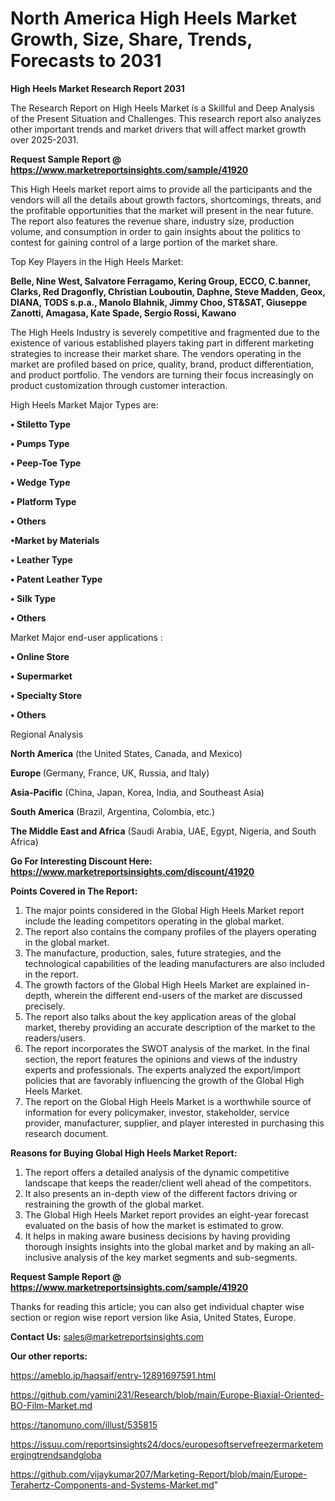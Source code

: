 # North America High Heels Market Growth, Size, Share, Trends, Forecasts to 2031

<strong>High Heels Market Research Report 2031</strong>

The Research Report on High Heels Market is a Skillful and Deep Analysis of the Present Situation and Challenges. This research report also analyzes other important trends and market drivers that will affect market growth over 2025-2031.

<strong>Request Sample Report @ <a href=https://www.marketreportsinsights.com/sample/41920>https://www.marketreportsinsights.com/sample/41920</a></strong>

This High Heels market report aims to provide all the participants and the vendors will all the details about growth factors, shortcomings, threats, and the profitable opportunities that the market will present in the near future. The report also features the revenue share, industry size, production volume, and consumption in order to gain insights about the politics to contest for gaining control of a large portion of the market share.

Top Key Players in the High Heels Market:

<strong>Belle, Nine West, Salvatore Ferragamo, Kering Group, ECCO, C.banner, Clarks, Red Dragonfly, Christian Louboutin, Daphne, Steve Madden, Geox, DIANA, TODS s.p.a., Manolo Blahnik, Jimmy Choo, ST&SAT, Giuseppe Zanotti, Amagasa, Kate Spade, Sergio Rossi, Kawano</strong>

The High Heels Industry is severely competitive and fragmented due to the existence of various established players taking part in different marketing strategies to increase their market share. The vendors operating in the market are profiled based on price, quality, brand, product differentiation, and product portfolio. The vendors are turning their focus increasingly on product customization through customer interaction.

High Heels Market Major Types are:

<strong>•  Stiletto Type

•  Pumps Type

•  Peep-Toe Type

•  Wedge Type

•  Platform Type

•  Others

•Market by Materials

•  Leather Type

•  Patent Leather Type

•  Silk Type

•  Others</strong>

Market Major end-user applications :

<strong>•  Online Store

•  Supermarket

•  Specialty Store

•  Others</strong>

Regional Analysis

</u><strong><b>North America</b></strong> (the United States, Canada, and Mexico)

<strong><b>Europe </b></strong>(Germany, France, UK, Russia, and Italy)

<strong><b>Asia-Pacific</b></strong> (China, Japan, Korea, India, and Southeast Asia)

<strong><b>South America</b></strong> (Brazil, Argentina, Colombia, etc.)

<strong><b>The Middle East and Africa</b></strong> (Saudi Arabia, UAE, Egypt, Nigeria, and South Africa)

<strong>Go For Interesting Discount Here: <a href=https://www.marketreportsinsights.com/discount/41920>https://www.marketreportsinsights.com/discount/41920</a></strong>

<strong>Points Covered in The Report:</strong>
<ol>
  <li>The major points considered in the Global High Heels Market report include the leading competitors operating in the global market.</li>
  <li>The report also contains the company profiles of the players operating in the global market.</li>
  <li>The manufacture, production, sales, future strategies, and the technological capabilities of the leading manufacturers are also included in the report.</li>
  <li>The growth factors of the Global High Heels Market are explained in-depth, wherein the different end-users of the market are discussed precisely.</li>
  <li>The report also talks about the key application areas of the global market, thereby providing an accurate description of the market to the readers/users.</li>
  <li>The report incorporates the SWOT analysis of the market. In the final section, the report features the opinions and views of the industry experts and professionals. The experts analyzed the export/import policies that are favorably influencing the growth of the Global High Heels Market.</li>
  <li>The report on the Global High Heels Market is a worthwhile source of information for every policymaker, investor, stakeholder, service provider, manufacturer, supplier, and player interested in purchasing this research document.</li>
</ol>
<strong>Reasons for Buying Global High Heels Market Report:</strong>

<ol>
  <li>The report offers a detailed analysis of the dynamic competitive landscape that keeps the reader/client well ahead of the competitors.</li>
  <li>It also presents an in-depth view of the different factors driving or restraining the growth of the global market.</li>
  <li>The Global High Heels Market report provides an eight-year forecast evaluated on the basis of how the market is estimated to grow.</li>
  <li>It helps in making aware business decisions by having providing thorough insights insights into the global market and by making an all-inclusive analysis of the key market segments and sub-segments.</li>
</ol>
<strong>Request Sample Report @ <a href=https://www.marketreportsinsights.com/sample/41920>https://www.marketreportsinsights.com/sample/41920</a></strong>


Thanks for reading this article; you can also get individual chapter wise section or region wise report version like Asia, United States, Europe.

<strong>Contact Us:</strong>
sales@marketreportsinsights.com

<strong>Our other reports:</strong>

<a href=https://ameblo.jp/haqsaif/entry-12891697591.html>https://ameblo.jp/haqsaif/entry-12891697591.html</a>

<a href=https://github.com/yamini231/Research/blob/main/Europe-Biaxial-Oriented-BO-Film-Market.md>https://github.com/yamini231/Research/blob/main/Europe-Biaxial-Oriented-BO-Film-Market.md</a>

<a href=https://tanomuno.com/illust/535815>https://tanomuno.com/illust/535815</a>

<a href=https://issuu.com/reportsinsights24/docs/europesoftservefreezermarketemergingtrendsandgloba>https://issuu.com/reportsinsights24/docs/europesoftservefreezermarketemergingtrendsandgloba</a>

<a href=https://github.com/vijaykumar207/Marketing-Report/blob/main/Europe-Terahertz-Components-and-Systems-Market.md>https://github.com/vijaykumar207/Marketing-Report/blob/main/Europe-Terahertz-Components-and-Systems-Market.md</a>"
